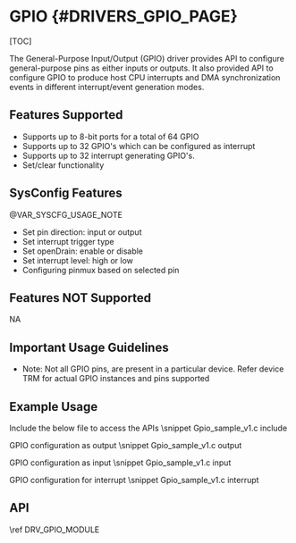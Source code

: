 # GPIO {#DRIVERS_GPIO_PAGE}

[TOC]

The General-Purpose Input/Output (GPIO) driver provides API to configure general-purpose pins as either inputs or outputs.
It also provided API to configure GPIO to produce host CPU interrupts and DMA synchronization events in different
interrupt/event generation modes.

## Features Supported

- Supports up to 8-bit ports for a total of 64 GPIO
- Supports up to 32 GPIO's which can be configured as interrupt
- Supports up to 32 interrupt generating GPIO's.
- Set/clear functionality

## SysConfig Features

@VAR_SYSCFG_USAGE_NOTE

- Set pin direction: input or output
- Set interrupt trigger type
- Set openDrain: enable or disable
- Set interrupt level: high or low
- Configuring pinmux based on selected pin

## Features NOT Supported

NA

## Important Usage Guidelines

- Note: Not all GPIO pins, are present in a particular device.
Refer device TRM for actual GPIO instances and pins supported

## Example Usage

Include the below file to access the APIs
\snippet Gpio_sample_v1.c include

GPIO configuration as output
\snippet Gpio_sample_v1.c output

GPIO configuration as input
\snippet Gpio_sample_v1.c input

GPIO configuration for interrupt
\snippet Gpio_sample_v1.c interrupt

## API

\ref DRV_GPIO_MODULE
